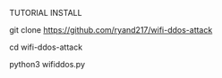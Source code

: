 TUTORIAL INSTALL

git clone https://github.com/ryand217/wifi-ddos-attack

cd wifi-ddos-attack

python3 wifiddos.py
